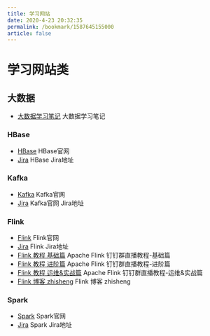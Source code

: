 ```yaml
---
title: 学习网站
date: 2020-4-23 20:32:35
permalink: /bookmark/1587645155000
article: false
---
```

# 学习网站类

## 大数据

* [大数据学习笔记](https://github.com/heibaiying/BigData-Notes) 大数据学习笔记

### HBase
* [HBase](https://hbase.apache.org/) HBase官网
* [Jira](https://issues.apache.org/jira/projects/HBASE/summary) HBase Jira地址

### Kafka
* [Kafka](https://kafka.apache.org/) Kafka官网
* [Jira](https://issues.apache.org/jira/projects/KAFKA/summary) Kafka官网 Jira地址

### Flink
* [Flink](https://flink.apache.org/) Flink官网
* [Jira](https://issues.apache.org/jira/projects/FLINK/summary) Flink Jira地址
* [Flink 教程 基础篇](https://ververica.cn/developers/flink-training-course1/) Apache Flink 钉钉群直播教程-基础篇
* [Flink 教程 进阶篇](https://ververica.cn/developers/flink-training-course2/) Apache Flink 钉钉群直播教程-进阶篇
* [Flink 教程 运维&实战篇](https://ververica.cn/developers/flink-training-course3/) Apache Flink 钉钉群直播教程-运维&实战篇
* [Flink 博客 zhisheng](http://www.54tianzhisheng.cn/tags/Flink/) Flink 博客 zhisheng

### Spark
* [Spark](https://spark.apache.org/) Spark官网
* [Jira](https://issues.apache.org/jira/projects/SPARK/summary) Spark Jira地址